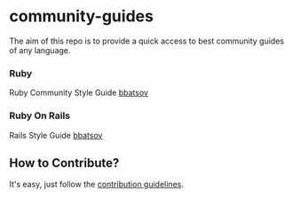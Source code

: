 # community-guides
The aim of this repo is to provide a quick access to best community guides of any language. 
### Ruby
Ruby Community Style Guide [bbatsov](https://github.com/bbatsov/ruby-style-guide)

### Ruby On Rails
Rails Style Guide [bbatsov](https://github.com/bbatsov/rails-style-guide)


## How to Contribute?

It's easy, just follow the [contribution guidelines](https://github.com/rvalenciano/community-guides/blob/master/CONTRIBUTING.md).
